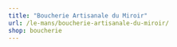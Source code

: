 ```yaml
---
title: "Boucherie Artisanale du Miroir"
url: /le-mans/boucherie-artisanale-du-miroir/
shop: boucherie
---
```

